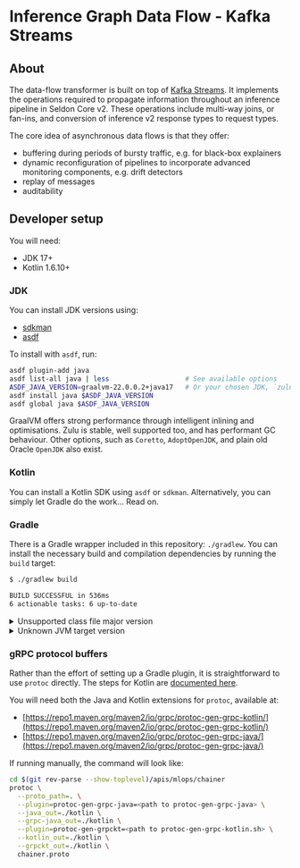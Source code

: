 # Inference Graph Data Flow - Kafka Streams

## About

The data-flow transformer is built on top of [Kafka Streams](https://docs.confluent.io/platform/current/streams/index.html).
It implements the operations required to propagate information throughout an inference pipeline in Seldon Core v2.
These operations include multi-way joins, or fan-ins, and conversion of inference v2 response types to request types.

The core idea of asynchronous data flows is that they offer:
* buffering during periods of bursty traffic, e.g. for black-box explainers
* dynamic reconfiguration of pipelines to incorporate advanced monitoring components, e.g. drift detectors
* replay of messages
* auditability

## Developer setup

You will need:
* JDK 17+
* Kotlin 1.6.10+

### JDK

You can install JDK versions using:
* [sdkman](https://sdkman.io/)
* [asdf](https://asdf-vm.com/guide/getting-started.html)

To install with `asdf`, run:

```bash
asdf plugin-add java
asdf list-all java | less                   # See available options
ASDF_JAVA_VERSION=graalvm-22.0.0.2+java17   # Or your chosen JDK, `zulu-17.32.13` should also work
asdf install java $ASDF_JAVA_VERSION
asdf global java $ASDF_JAVA_VERSION
```

GraalVM offers strong performance through intelligent inlining and optimisations.
Zulu is stable, well supported too, and has performant GC behaviour.
Other options, such as `Coretto`, `AdoptOpenJDK`, and plain old Oracle `OpenJDK` also exist.

### Kotlin

You can install a Kotlin SDK using `asdf` or `sdkman`.
Alternatively, you can simply let Gradle do the work... Read on.

### Gradle

There is a Gradle wrapper included in this repository: `./gradlew`.
You can install the necessary build and compilation dependencies by running the `build` target:

```bash
$ ./gradlew build

BUILD SUCCESSFUL in 536ms
6 actionable tasks: 6 up-to-date
```

<details>
<summary>Unsupported class file major version</summary>

If you see an error like the below, your **Gradle** version is not high enough.

```
_BuildScript_' Unsupported class file major version 61
```

Check for a new enough version for your Java and Kotlin SDK versions.
Update the version of `distributionUrl` in `./gradle/wrapper/gradle-wrapper.properties`.

If you run `./gradlew build` again, it should download new dependencies and progress.

If you are in JetBrains IDEA, you will need to close and re-open the project, as it gets confused.
</details>

<details>
<summary>Unknown JVM target version</summary>

If you see an error like the below, your **Kotlin** version is not high enough.

```
Task :compileKotlin FAILED
e: Unknown JVM target version: 17
```

Check for a newer version and update the version in `build.gradle.kts`:

```
plugins {
  ...
  kotlin("jvm") version "X.X.X"
}
```
</details>

### gRPC protocol buffers

Rather than the effort of setting up a Gradle plugin, it is straightforward to use `protoc` directly.
The steps for Kotlin are [documented here](https://github.com/grpc/grpc-kotlin/blob/master/compiler/README.md#manual-protoc-usage).

You will need both the Java and Kotlin extensions for `protoc`, available at:
* [https://repo1.maven.org/maven2/io/grpc/protoc-gen-grpc-kotlin/](https://repo1.maven.org/maven2/io/grpc/protoc-gen-grpc-kotlin/)
* [https://repo1.maven.org/maven2/io/grpc/protoc-gen-grpc-java/](https://repo1.maven.org/maven2/io/grpc/protoc-gen-grpc-java/)

If running manually, the command will look like:

```bash
cd $(git rev-parse --show-toplevel)/apis/mlops/chainer
protoc \
  --proto_path=. \
  --plugin=protoc-gen-grpc-java=<path to protoc-gen-grpc-java> \
  --java_out=./kotlin \
  --grpc-java_out=./kotlin \
  --plugin=protoc-gen-grpckt=<path to protoc-gen-grpc-kotlin.sh> \
  --kotlin_out=./kotlin \
  --grpckt_out=./kotlin \
  chainer.proto
```